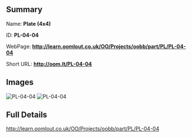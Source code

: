 

## Summary
 
Name: __Plate (4x4)__

ID: __PL-04-04__

WebPage: __http://learn.oomlout.co.uk/OO/Projects/oobb/part/PL/PL-04-04__

Short URL: __http://oom.lt/PL-04-04__


## Images
![PL-04-04](http://oomlout.com/oobb-gen/parts/PL/PL-04-04/PL-04-04_01_420.jpg)
![PL-04-04](http://oomlout.com/oobb-gen/parts/PL/PL-04-04/PL-04-04_420.png)




## Full Details

 http://learn.oomlout.co.uk/OO/Projects/oobb/part/PL/PL-04-04

